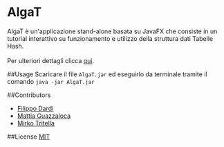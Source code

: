 # AlgaT
AlgaT è un'applicazione stand-alone basata su JavaFX che consiste
in un tutorial interattivo su funzionamento e utilizzo della
struttura dati Tabelle Hash.
<br><br>
Per ulteriori dettagli clicca [qui](https://github.com/St4rFox/AlgaT/blob/master/report.pdf).

##Usage
Scaricare il file `AlgaT.jar` ed eseguirlo da terminale tramite il comando `java -jar AlgaT.jar`

##Contributors
- [Filippo Dardi](https://github.com/ClettoArrighi)
- [Mattia Guazzaloca](https://github.com/St4rFox)
- [Mirko Tritella](https://github.com/Emeierkeio)

##License
[MIT](https://github.com/St4rFox/AlgaT/blob/master/LICENSE.md)
